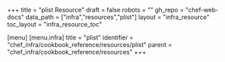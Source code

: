 +++
title = "plist Resource"
draft = false
robots = ""
gh_repo = "chef-web-docs"
data_path = ["infra","resources","plist"]
layout = "infra_resource"
toc_layout = "infra_resource_toc"

[menu]
  [menu.infra]
    title = "plist"
    identifier = "chef_infra/cookbook_reference/resources/plist"
    parent = "chef_infra/cookbook_reference/resources"
+++

<!-- The contents of this page are automatically generated from the plist.yaml file in the data directory. -->
<!-- To suggest a change, edit the https://github.com/chef/chef/blob/main/lib/chef/resource/plist.rb file
      and submit a pull request to the https://github.com/chef/chef repository. -->
